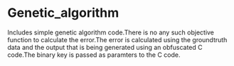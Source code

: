 # Genetic_algorithm

Includes simple genetic algorithm code.There is no any such objective function to calculate the error.The error is calculated using the groundtruth data and the output that is being generated using an obfuscated C code.The binary key is passed as paramters to the C code.
